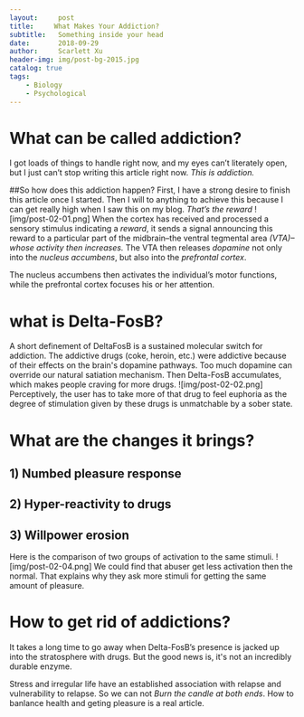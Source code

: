 ```yaml
---
layout:     post
title:     What Makes Your Addiction?
subtitle:   Something inside your head
date:       2018-09-29
author:     Scarlett Xu
header-img: img/post-bg-2015.jpg
catalog: true
tags:
    - Biology
    - Psychological
---
```


# What can be called addiction?

I got loads of things to handle right now, and my eyes can’t literately open, but I just can’t stop writing this article right now. _This is addiction._

##So how does this addiction happen? 
First, I have a strong desire to finish this article once I started. Then I will to anything to achieve this because I can get really high when I saw this on my blog. _That’s the reward_
![img/post-02-01.png]
When the cortex has received and processed a sensory stimulus indicating a _reward_, it sends a signal announcing this reward to a particular part of the midbrain–the ventral tegmental area _(VTA)–whose activity then increases._ The VTA then releases _dopamine_ not only into the _nucleus accumbens_, but also into the _prefrontal cortex_.

The nucleus accumbens then activates the individual’s motor functions, while the prefrontal cortex focuses his or her attention.

# what is Delta-FosB?
A short definement of DeltaFosB is a sustained molecular switch for addiction.
The addictive drugs (coke, heroin, etc.) were addictive because of their effects on the brain's dopamine pathways. 
Too much dopamine can override our natural satiation mechanism. Then Delta-FosB accumulates, which makes people craving for more drugs. 
![img/post-02-02.png]
Perceptively, the user has to take more of that drug to feel euphoria as the degree of stimulation given by these drugs is unmatchable by a sober state.

# What are the changes it brings?

## 1) Numbed pleasure response
## 2) Hyper-reactivity to drugs
## 3) Willpower erosion

Here is the comparison of two groups of activation to the same stimuli.
![img/post-02-04.png]
We could find that abuser get less activation then the normal. That explains why they ask more stimuli for getting the same amount of pleasure.

# How to get rid of addictions?
It takes a long time to go away when Delta-FosB’s presence is jacked up into the stratosphere with drugs. But the good news is, it's not an incredibly durable enzyme.

Stress and irregular life have an established association with relapse and vulnerability to relapse. So we can not _Burn the candle at both ends_. How to banlance health and geting pleasure is a real article.
